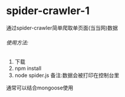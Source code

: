 # spider-crawler-1
通过spider-crawler简单爬取单页面(当当网)数据

###### 使用方法:
1. 下载
2. npm install
3. node spider.js
备注:数据会被打印在控制台里

通常可以结合mongoose使用
